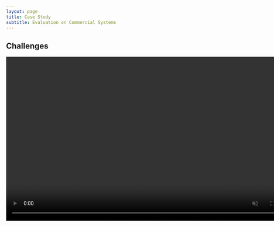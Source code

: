 ```yaml
---
layout: page
title: Case Study
subtitle: Evaluation on Commercial Systems
---
```


## Challenges
<div style="text-align:center;">
  <video width="800" height="450" controls autoplay loop muted>
       <source src="/assets/video/openPilot.mp4" type="video/mp4"> 
  </video>
</div>